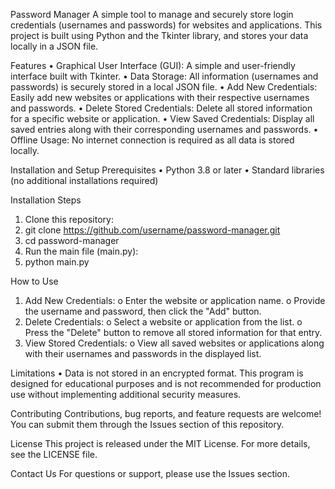 Password Manager
A simple tool to manage and securely store login credentials (usernames and passwords) for websites and applications. This project is built using Python and the Tkinter library, and stores your data locally in a JSON file.


Features
  •	Graphical User Interface (GUI):
      A simple and user-friendly interface built with Tkinter.
  •	Data Storage:
      All information (usernames and passwords) is securely stored in a local JSON file.
  •	Add New Credentials:
      Easily add new websites or applications with their respective usernames and passwords.
  •	Delete Stored Credentials:
      Delete all stored information for a specific website or application.
  •	View Saved Credentials:
      Display all saved entries along with their corresponding usernames and passwords.
  •	Offline Usage:
      No internet connection is required as all data is stored locally.

Installation and Setup
Prerequisites
  •	Python 3.8 or later
  •	Standard libraries (no additional installations required)


Installation Steps
  1.	Clone this repository: 
  2.	git clone https://github.com/username/password-manager.git  
  3.	cd password-manager  
  4.	Run the main file (main.py): 
  5.	python main.py  

How to Use
  1.	Add New Credentials:
    o	Enter the website or application name.
    o	Provide the username and password, then click the "Add" button.
  2.	Delete Credentials:
    o	Select a website or application from the list.
    o	Press the "Delete" button to remove all stored information for that entry.
  3.	View Stored Credentials:
    o	View all saved websites or applications along with their usernames and passwords in the displayed list.


Limitations
  •	Data is not stored in an encrypted format.
  This program is designed for educational purposes and is not recommended for production use without implementing additional security measures.


Contributing
  Contributions, bug reports, and feature requests are welcome! You can submit them through the Issues section of this repository.


License
  This project is released under the MIT License. For more details, see the LICENSE file.

Contact Us
  For questions or support, please use the Issues section.
